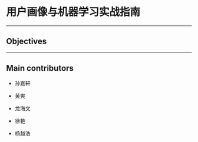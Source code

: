 # 用户画像与机器学习实战指南

***


## Objectives


***



## Main contributors


- 孙嘉轩 

- 黄爽 

- 龙海文 

- 徐艳

- 杨越浩